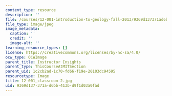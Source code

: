 ```yaml
---
content_type: resource
description: ''
file: /courses/12-001-introduction-to-geology-fall-2013/9369d137371ad6bb413bd9f1d03a0fad_12-001_classroom-2.jpg
file_type: image/jpeg
image_metadata:
  caption: ''
  credit: ''
  image-alt: ''
learning_resource_types: []
license: https://creativecommons.org/licenses/by-nc-sa/4.0/
ocw_type: OCWImage
parent_title: Instructor Insights
parent_type: ThisCourseAtMITSection
parent_uid: 1c2cb2ad-1c70-fd66-f19e-20103dc94595
resourcetype: Image
title: 12-001_classroom-2.jpg
uid: 9369d137-371a-d6bb-413b-d9f1d03a0fad
---
```

